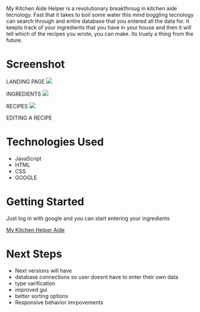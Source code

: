 # <My Kitch Aide Helper>
My Kitchen Aide Helper is a revolutionary breakthroug in kitchen aide tecnology. Fast that it takes to boil some water this mind boggling tecnology can search through and entire database that you entered all the data for. It keepts track of your ingredients that you have in your house and then it will tell which of the recipes you wrote, you can make. Its truely a thing from the future.


# Screenshot

LANDING PAGE
<img src="https://i.imgur.com/El0v1lV.png">

INGREDIENTS
<img src="https://i.imgur.com/PkGQ4J5.png">


RECIPES
<img src="https://i.imgur.com/mKr14ie.png">

EDITING A RECIPE
<img srtc="https://i.imgur.com/8dm0fXs.png">

# Technologies Used

- JavaScript
- HTML
- CSS
- GOOGLE

# Getting Started
Just log in with google and you can start entering your ingredients

[My Kitchen Helper Aide](https://my-kitchen-helper-aid.herokuapp.com/recipes)

# Next Steps

- Next versions will have
- database connections so user doesnt have to enter their own data
- type varification
- improved gui
- better sorting options
- Responsive behavior imrpovements
